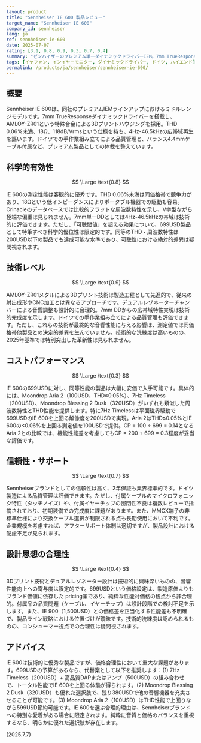 ```yaml
---
layout: product
title: "Sennheiser IE 600 製品レビュー"
target_name: "Sennheiser IE 600"
company_id: sennheiser
lang: ja
ref: sennheiser-ie-600
date: 2025-07-07
rating: [3.1, 0.8, 0.9, 0.3, 0.7, 0.4]
summary: "ゼンハイザーのプレミアム単一ダイナミックドライバーIEM。7mm TrueResponseドライバーとAMLOY-ZR01メタル製3Dプリントハウジングを採用し、THD<0.06%の低歪み性能を実現。しかし699USDの価格設定は、同等性能をより安価に提供する競合製品群との比較において合理性を欠く。"
tags: [イヤフォン, インイヤーモニター, ダイナミックドライバー, ドイツ, ハイエンド]
permalink: /products/ja/sennheiser/sennheiser-ie-600/
---
```


## 概要

Sennheiser IE 600は、同社のプレミアムIEMラインアップにおけるミドルレンジモデルです。7mm TrueResponseダイナミックドライバーを搭載し、AMLOY-ZR01という特殊合金による3Dプリントハウジングを採用。THD 0.06%未満、18Ω、118dB/Vrmsという仕様を持ち、4Hz-46.5kHzの広帯域再生を謳います。ドイツでの手作業組み立てによる品質管理と、バランス4.4mmケーブル付属など、プレミアム製品としての体裁を整えています。

## 科学的有効性

$$ \Large \text{0.8} $$

IE 600の測定性能は客観的に優秀です。THD 0.06%未満は同価格帯で競争力があり、18Ωという低インピーダンスによりポータブル機器での駆動も容易。Crinacleのデータベースでは比較的フラットな周波数特性を示し、V字型ながら極端な偏重は見られません。7mm単一DDとしては4Hz-46.5kHzの帯域は技術的に評価できます。ただし、「可聴閾値」を超える効果について、699USD製品として特筆すべき科学的優位性は限定的です。同等のTHD・周波数特性は200USD以下の製品でも達成可能な水準であり、可聴性における絶対的差異は疑問視されます。

## 技術レベル

$$ \Large \text{0.9} $$

AMLOY-ZR01メタルによる3Dプリント技術は製造工程として先進的で、従来の射出成形やCNC加工とは異なるアプローチです。デュアルレゾネーターチャンバーによる音響調整も設計的に合理的。7mm DDからの広帯域特性実現は技術的完成度を示します。ドイツでの手作業組み立てによる品質管理も評価できます。ただし、これらの技術が最終的な音響性能に与える影響は、測定値では同価格帯他製品との決定的差異を生んでいません。技術的な洗練度は高いものの、2025年基準では特別突出した革新性は見られません。

## コストパフォーマンス

$$ \Large \text{0.3} $$

IE 600の699USDに対し、同等性能の製品は大幅に安価で入手可能です。具体的には、Moondrop Aria 2（100USD、THD≤0.05%）、7Hz Timeless（200USD）、Moondrop Blessing 2 Dusk（320USD）がいずれも類似した周波数特性とTHD性能を提供します。特に7Hz Timelessは平面磁界駆動で699USDのIE 600を上回る解像度を200USDで実現。Aria 2はTHD≤0.05%とIE 600の<0.06%を上回る測定値を100USDで提供。CP = 100 ÷ 699 = 0.14となるAria 2との比較では、機能性能差を考慮してもCP = 200 ÷ 699 = 0.3程度が妥当な評価です。

## 信頼性・サポート

$$ \Large \text{0.7} $$

Sennheiserブランドとしての信頼性は高く、2年保証も業界標準的です。ドイツ製造による品質管理は評価できます。ただし、付属ケーブルのマイクロフォニック特性（タッチノイズ）や、付属イヤーチップの密閉性不良は複数レビューで指摘されており、初期装備での完成度に課題があります。また、MMCX端子の非標準仕様により交換ケーブル選択が制限される点も長期使用において不利です。企業規模を考慮すれば、アフターサポート体制は適切ですが、製品設計における配慮不足が見られます。

## 設計思想の合理性

$$ \Large \text{0.4} $$

3Dプリント技術とデュアルレゾネーター設計は技術的に興味深いものの、音響性能向上への寄与度は限定的です。699USDという価格設定は、製造原価よりもブランド価値に依存した pricing策であり、純粋な性能対価格の観点から非合理的。付属品の品質問題（ケーブル、イヤーチップ）は設計段階での検討不足を示します。また、IE 900（1,500USD）との価格差を正当化する性能差も不明確で、製品ライン戦略における位置づけが曖昧です。技術的洗練度は認められるものの、コンシューマー視点での合理性は疑問視されます。

## アドバイス

IE 600は技術的に優秀な製品ですが、価格合理性において重大な課題があります。699USDの予算があるなら、代替案として以下を推奨します：(1) 7Hz Timeless（200USD）+ 高品質DAPまたはアンプ（500USD）の組み合わせで、トータル性能でIE 600を上回る体験が得られます。(2) Moondrop Blessing 2 Dusk（320USD）も優れた選択肢で、残り380USDで他の音響機器を充実させることが可能です。(3) Moondrop Aria 2（100USD）はTHD性能で上回りながら599USD節約可能です。IE 600を選ぶ合理的理由は、Sennheiserブランドへの特別な愛着がある場合に限定されます。純粋に音質と価格のバランスを重視するなら、明らかに優れた選択肢が存在します。

(2025.7.7)